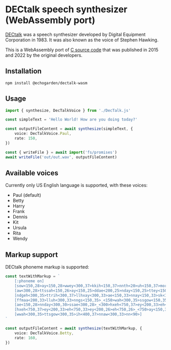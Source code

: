 # DECtalk speech synthesizer (WebAssembly port)

[DECtalk](https://en.wikipedia.org/wiki/DECtalk) was a speech synthesizer developed by Digital Equipment Corporation in 1983. It was also known as the voice of Stephen Hawking.

This is a WebAssembly port of [C source code](https://github.com/dectalk/dectalk) that was published in 2015 and 2022 by the original developers.

## Installation

```
npm install @echogarden/dectalk-wasm
```

## Usage

```ts
import { synthesize, DecTalkVoice } from './DecTalk.js'

const simpleText = 'Hello World! How are you doing today?'

const outputFileContent = await synthesize(simpleText, {
	voice: DecTalkVoice.Paul,
	rate: 150,
})

const { writeFile } = await import('fs/promises')
await writeFile('out/out.wav', outputFileContent)
```

## Available voices

Currently only US English language is supported, with these voices:

* Paul (default)
* Betty
* Harry
* Frank
* Dennis
* Kit
* Ursula
* Rita
* Wendy

## Markup support

DECtalk phoneme markup is supported:
```ts
const textWithMarkup = `
	[:phoneme on]
	[sow<150,28>ay<150,28>wwey<300,37>kkih<150,37>nnth<20>uh<150,37>mor<200,33>nnihn<100,33>ae<150,33>nndday<150,33>ssteh<200,28>pp]
	[aw<300,28>ttssah<150,26>ay<150,25>ddae<200,25>nday<150,25>ttey<150,26>kkuh<150,26>ddiy<150,37>ppbr<20>eh<300,35>thae<300,33>]
	[ndgeh<300,35>ttrih<300,37>llhxay<300,33>ae<150,33>nnay<150,33>sk<150,33>rEy<150,33>m<150,33>_<150>tuh<150,33>tteh<150,33>ttaw<150,33>ppuh<150,33>]
	[ffmaa<200,33>lluh<300,33>nngs<150,35>_<150>wah<300,35>ssgow<150,35>ih<300,37>ngaw<450,33>nn<300,33>_<1200>]
	[ae<150,28>nnday<300,30>ssae<300,28>_<300>hxeh<750,37>ey<200,33>eh<750,33>ey<200,28>eh<750,28>ey<400,26>ey<400,25>_<100>]
	[hxeh<750,37>ey<200,33>eh<750,33>ey<200,26>eh<750,26>_<750>ay<150,35>sseh<200,37>hxeh<300,33>eh<300,30>_<1800>]
	[wwah<300,35>ttsgow<300,35>ih<400,37>nnaw<300,33>nn<90>]
`

const outputFileContent = await synthesize(textWithMarkup, {
	voice: DecTalkVoice.Betty,
	rate: 160,
})
```
